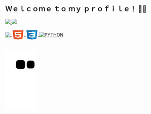 ## Ｗｅｌｃｏｍｅ ｔｏ  ｍｙ  ｐｒｏｆｉｌｅ！ 🔭✨

 <div>
   <a href="https://github.com/MIYATAKR4">
  <img height="120em" src="https://github-readme-stats.vercel.app/api/top-langs/?username=MIYATAKR4&layout=compact&theme=nightowl"/>
  <img height="120em" src="https://github-readme-stats.vercel.app/api?username=MIYATAKR4&show_icons=true&theme=nightowl&include_all_commits=true&count_private=true"/>
 
<div style="display: inline_block"><br>
   <img align="center" width="130" src="https://i.pinimg.com/564x/98/17/0d/98170d19dcc14f73e8a3095ccab7b78b.jpg">
  <img align="center" alt="HTML" height="30" width="40" src="https://raw.githubusercontent.com/devicons/devicon/master/icons/html5/html5-original.svg">
  <img align="center" alt="CSS" height="30" width="40" src="https://raw.githubusercontent.com/devicons/devicon/master/icons/css3/css3-original.svg">
  <img align="center" alt="PYTHON" height="30" width="40" src="https://cdn.jsdelivr.net/gh/devicons/devicon/icons/python/python-original.svg">
 
</div>

<br>
 



</div>

![Snake animation](https://github.com/MIYATAKR4/MIYATAKR4/blob/output/github-contribution-grid-snake.svg)

